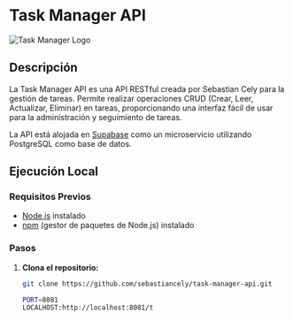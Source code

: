 # Task Manager API

![Task Manager Logo](url_to_your_logo.png)

## Descripción

La Task Manager API es una API RESTful creada por Sebastian Cely para la gestión de tareas. Permite realizar operaciones CRUD (Crear, Leer, Actualizar, Eliminar) en tareas, proporcionando una interfaz fácil de usar para la administración y seguimiento de tareas.

La API está alojada en [Supabase](https://supabase.io/) como un microservicio utilizando PostgreSQL como base de datos.

## Ejecución Local

### Requisitos Previos
- [Node.js](https://nodejs.org/) instalado
- [npm](https://www.npmjs.com/) (gestor de paquetes de Node.js) instalado

### Pasos

1. **Clona el repositorio:**
   ```bash
   git clone https://github.com/sebastiancely/task-manager-api.git

   PORT=8081
   LOCALHOST:http://localhost:8081/t
